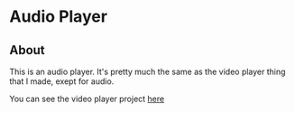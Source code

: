 # Audio Player

## About

This is an audio player. It's pretty much the same as the video player thing that I made, exept for audio.

You can see the video player project [here](https://github.com/AngusAU293/Python-Stuff/tree/main/Video%20Player?to=/https://github.com/AngusAU293/Python-Stuff/tree/main/Video%20Player)
